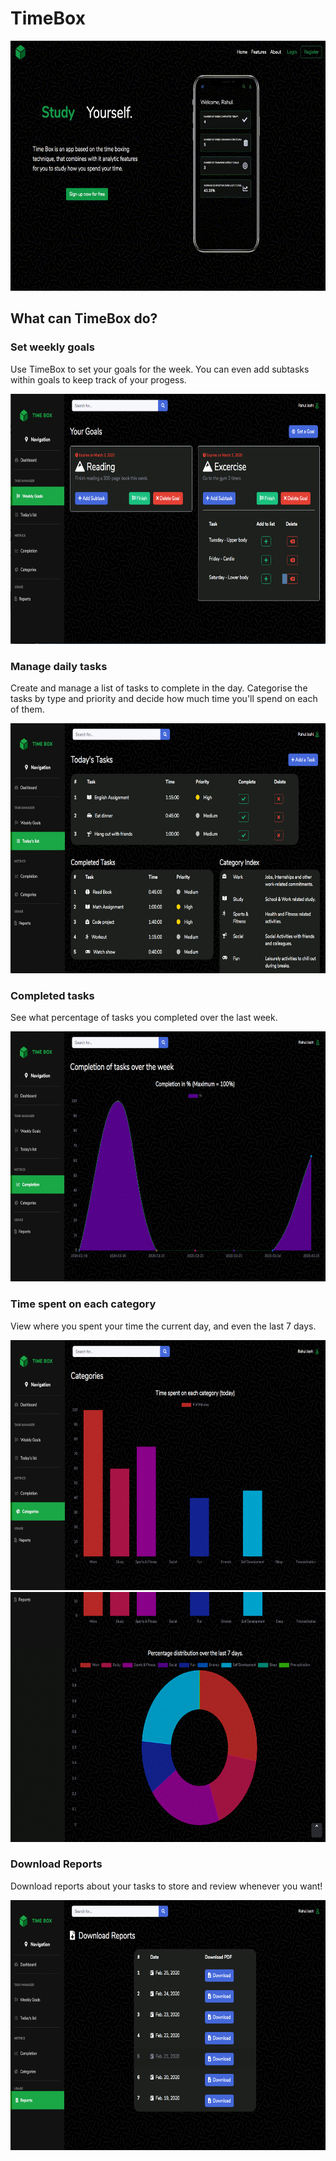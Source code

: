 # TimeBox
  <img src="demo/intro.gif" height=400px>

## What can TimeBox do?

### Set weekly goals
Use TimeBox to set your goals for the week. You can even add subtasks within goals to keep track of your progess.
<p align="center">
  <img src="demo/goals.png" height=400px>
</p>

### Manage daily tasks

Create and manage a list of tasks to complete in the day. Categorise the tasks by type and priority and decide how much time you'll spend on each of them.
<p align="center">
  <img src="demo/today.png" height=400px >
</p>

### Completed tasks

See what percentage of tasks you completed over the last week.
<p align="center">
  <img src="demo/completion.png" height=400px>
</p>

### Time spent on each category

View where you spent your time the current day, and even the last 7 days.
<p align="center">
  <img src="demo/category1.png" height=400px>
  <img src="demo/category2.png" height=400px>
</p>

### Download Reports

Download reports about your tasks to store and review whenever you want!
<p align="center">
  <img src="demo/reports.png" height=400px>
</p>
